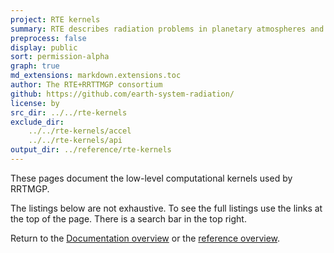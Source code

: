 ```yaml
---
project: RTE kernels
summary: RTE describes radiation problems in planetary atmospheres and computes radiative fluxes.
preprocess: false
display: public
sort: permission-alpha
graph: true
md_extensions: markdown.extensions.toc
author: The RTE+RRTTMGP consortium
github: https://github.com/earth-system-radiation/
license: by
src_dir: ../../rte-kernels
exclude_dir:
	../../rte-kernels/accel
	../../rte-kernels/api
output_dir: ../reference/rte-kernels
---
```


These pages document the low-level computational kernels used by RRTMGP.

The listings below are not exhaustive.
To see the full listings use the links at the top of the page.
There is a search bar in the top right.

Return to the [Documentation overview] or the [reference overview].

[documentation overview]: ../../index.html
[reference overview]: ../index.html
